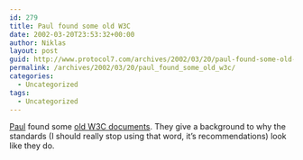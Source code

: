 ```yaml
---
id: 279
title: Paul found some old W3C
date: 2002-03-20T23:53:32+00:00
author: Niklas
layout: post
guid: http://www.protocol7.com/archives/2002/03/20/paul-found-some-old-w3c/
permalink: /archives/2002/03/20/paul_found_some_old_w3c/
categories:
  - Uncategorized
tags:
  - Uncategorized
---
```

<div class='microid-1f3b00b59c222f628f030db0284dbdd5473e2829'>
  <p>
    <a href="http://idontsmoke.co.uk">Paul</a> found some <a href="http://www.w3.org/DesignIssues/">old W3C documents</a>. They give a background to why the standards (I should really stop using that word, it&#8217;s recommendations) look like they do.
  </p>
</div>